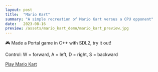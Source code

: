 ```yaml
---
layout: post
title:  "Mario Kart"
summary: "A simple recreation of Mario Kart versus a CPU opponent"
date:   2023-08-16
preview: /assets/mario_kart_demo/mario_kart_preview.jpg
---
```


🎮 Made a Portal game in C++ with SDL2, try it out!

Control: W = forward, A = left, D = right, S = backward

[Play Mario Kart](/assets/mario_kart_demo/Lab08.html)